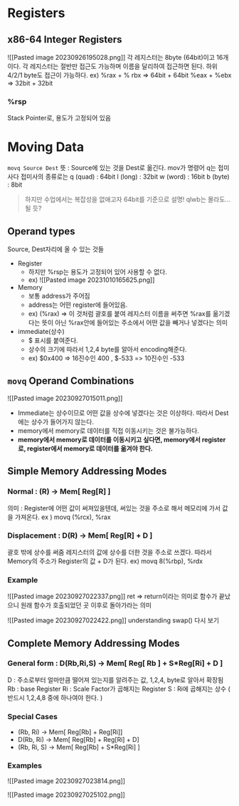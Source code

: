 # Registers
## x86-64 Integer Registers
![[Pasted image 20230926195028.png]]
각 레지스터는 8byte (64bit)이고 16개이다.
각 레지스터는 절반만 접근도 가능하며 이름을 달리하여 접근하면 된다. 하위 4/2/1 byte도 접근이 가능하다.
ex)
%rax + % rbx => 64bit + 64bit
%eax + %ebx => 32bit + 32bit
### %rsp
Stack Pointer로, 용도가 고정되어 있음

# Moving Data
`movq Source Dest`
뜻 : Source에 있는 것을 Dest로 옮긴다.
mov가 명령어 q는 접미사다
접미사의 종류로는 
q (quad) : 64bit
l (long) : 32bit
w (word) : 16bit
b (byte) : 8bit
> 하지만 수업에서는 복잡성을 없애고자 64bit를 기준으로 설명!
> qlwb는 몰라도...될 듯?

## Operand types
Source, Dest자리에 올 수 있는 것들
- Register
	- 하지만 %rsp는 용도가 고정되어 있어 사용할 수 없다.
	- ex) ![[Pasted image 20231010165625.png]]
- Memory
	- 보통 address가 주어짐
	- address는 어떤 register에 들어있음.
	- ex) (%rax) => 이 것처럼 괄호를 붙여 레지스터 이름을 써주면 %rax를 옮기겠다는 뜻이 아닌 %rax안에 들어있는 주소에서 어떤 값을 빼거나 넣겠다는 의미
- immediate(상수)
	- $ 표시를 붙여준다.
	- 상수의 크기에 따라서 1,2,4 byte를 알아서 encoding해준다.
	- ex) $0x400 => 16진수인 400 , $-533 => 10진수인 -533

## `movq` Operand Combinations
![[Pasted image 20230927015011.png]]
- Immediate는 상수이므로 어떤 값을 상수에 넣겠다는 것은 이상하다. 따라서 Dest에는 상수가 들어가지 않는다.
- memory에서 memory로 데이터를 직접 이동시키는 것은 불가능하다.
- **memory에서 memory로 데이터를 이동시키고 싶다면, memory에서 register로, register에서 memory로 데이터를 옮겨야 한다.**

## Simple Memory Addressing Modes
### Normal : (R) -> Mem\[ Reg\[R] ]
의미 : Register에 어떤 값이 써져있을텐데, 써있는 것을 주소로 해서 메모리에 가서 값을 가져온다.
ex ) movq (%rcx), %rax
### Displacement : D(R) -> Mem\[ Reg\[R] + D ]
괄호 밖에 상수를 써줌 레지스터의 값에 상수를 더한 것을 주소로 쓰겠다.
따라서 Memory의 주소가 Register의 값 + D가 된다.
ex) movq 8(%rbp), %rdx
### Example
![[Pasted image 20230927022337.png]]
ret => return이라는 의미로 함수가 끝났으니 원래 함수가 호출되었던 곳 이후로 돌아가라는 의미 

![[Pasted image 20230927022422.png]]
understanding swap() 다시 보기

## Complete Memory Addressing Modes
### General form : D(Rb,Ri,S) -> Mem\[ Reg\[ Rb ] + S\*Reg\[Ri] + D ]
D : 주소로부터 얼마만큼 떨어져 있는지를 알려주는 값, 1,2,4, byte로 알아서 확장됨
Rb : base Register 
Ri : Scale Factor가 곱해지는 Register 
S :  Ri에 곱해지는 상수 ( 반드시 1,2,4,8 중에 하나여야 한다. )

### Special Cases
- (Rb, Ri) -> Mem\[ Reg\[Rb] + Reg\[Ri]]
- D(Rb, Ri) -> Mem\[ Reg\[Rb] + Reg\[Ri] + D]
- (Rb, Ri, S) -> Mem\[ Reg\[Rb] + S\*Reg\[Ri] ]

### Examples
![[Pasted image 20230927023814.png]]

![[Pasted image 20230927025102.png]]


